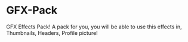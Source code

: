 # GFX-Pack
GFX Effects Pack! A pack for you, you will be able to use this effects in, Thumbnails, Headers, Profile picture!
